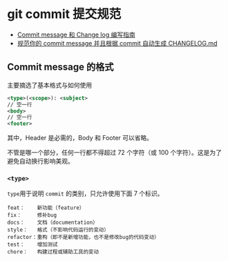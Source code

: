 # git commit 提交规范

- [Commit message 和 Change log 编写指南](http://www.ruanyifeng.com/blog/2016/01/commit_message_change_log.html)
- [规范你的 commit message 并且根据 commit 自动生成 CHANGELOG.md](https://juejin.im/post/5bd2debfe51d457abc710b57)

## Commit message 的格式

主要摘选了基本格式与如何使用

```xml
<type>(<scope>): <subject>
// 空一行
<body>
// 空一行
<footer>
```

其中，Header 是必需的，Body 和 Footer 可以省略。

不管是哪一个部分，任何一行都不得超过 72 个字符（或 100 个字符）。这是为了避免自动换行影响美观。

### `<type>`

`type`用于说明 `commit` 的类别，只允许使用下面 7 个标识。
```
feat：    新功能（feature）
fix：     修补bug
docs：    文档（documentation）
style：   格式（不影响代码运行的变动）
refactor：重构（即不是新增功能，也不是修改bug的代码变动）
test：    增加测试
chore：   构建过程或辅助工具的变动
```
